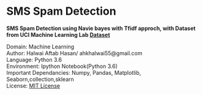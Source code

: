 # SMS Spam Detection

**SMS Spam Detection using Navie bayes with Tfidf approch, with Dataset from UCI Machine Learning Lab [Dataset](https://archive.ics.uci.edu/ml/datasets/sms+spam+collection)**

<p>
Domain: Machine Learning<br /> 
Author: Halwai Aftab Hasan/ ahkhalwai55@gmail.com<br />
Language: Python 3.6<br />
Environment: Ipython Notebook(Python 3.6)<br />
Important Dependancies: Numpy, Pandas, Matplotlib, Seaborn,collection,sklearn<br />
License: <a href="https://github.com/ahkhalwai/SMS_Spam_Detection/blob/master/LICENSE">MIT License</a><br />
</p>

